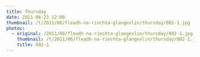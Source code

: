 ```yaml
---
title: Thursday
date: 2011-06-23 12:00
thumbnail: /t/2011/06/fleadh-na-riochta-glangevlin/thursday/002-1.jpg
photos:
  - original: /2011/06/fleadh-na-riochta-glangevlin/thursday/002-1.jpg
    thumbnail: /t/2011/06/fleadh-na-riochta-glangevlin/thursday/002-1.jpg
    title: 002-1
---
```

